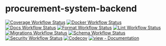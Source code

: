 # procurement-system-backend

[![Coverage Workflow Status](https://github.com/sahil-gidwani/procurement-system-backend/actions/workflows/coverage.yml/badge.svg)](https://github.com/sahil-gidwani/procurement-system-backend/actions/workflows/coverage.yml)
[![Docker Workflow Status](https://github.com/sahil-gidwani/procurement-system-backend/actions/workflows/docker.yml/badge.svg)](https://github.com/sahil-gidwani/procurement-system-backend/actions/workflows/docker.yml)
[![Docs Workflow Status](https://github.com/sahil-gidwani/procurement-system-backend/actions/workflows/docs.yml/badge.svg)](https://github.com/sahil-gidwani/procurement-system-backend/actions/workflows/docs.yml)
[![Format Workflow Status](https://github.com/sahil-gidwani/procurement-system-backend/actions/workflows/format.yml/badge.svg)](https://github.com/sahil-gidwani/procurement-system-backend/actions/workflows/format.yml)
[![Lint Workflow Status](https://github.com/sahil-gidwani/procurement-system-backend/actions/workflows/lint.yml/badge.svg)](https://github.com/sahil-gidwani/procurement-system-backend/actions/workflows/lint.yml)
[![Migrations Workflow Status](https://github.com/sahil-gidwani/procurement-system-backend/actions/workflows/migrations.yml/badge.svg)](https://github.com/sahil-gidwani/procurement-system-backend/actions/workflows/migrations.yml)
[![Schema Workflow Status](https://github.com/sahil-gidwani/procurement-system-backend/actions/workflows/schema.yml/badge.svg)](https://github.com/sahil-gidwani/procurement-system-backend/actions/workflows/schema.yml)
[![Security Workflow Status](https://github.com/sahil-gidwani/procurement-system-backend/actions/workflows/security.yml/badge.svg)](https://github.com/sahil-gidwani/procurement-system-backend/actions/workflows/security.yml)
[![Codecov](https://codecov.io/gh/sahil-gidwani/procurement-system-backend/graph/badge.svg?token=MZM7MS1JEJ)](https://codecov.io/gh/sahil-gidwani/procurement-system-backend)
[![view - Documentation](https://img.shields.io/badge/view-Documentation-blue?style=for-the-badge)](https://sahil-gidwani.github.io/procurement-system-backend/ "Go to project documentation")
